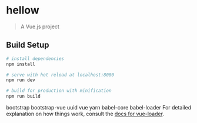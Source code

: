 # hellow

> A Vue.js project

## Build Setup

``` bash
# install dependencies
npm install

# serve with hot reload at localhost:8080
npm run dev

# build for production with minification
npm run build
```

bootstrap
bootstrap-vue
uuid
vue
yarn
babel-core
babel-loader
For detailed explanation on how things work, consult the [docs for vue-loader](http://vuejs.github.io/vue-loader).
